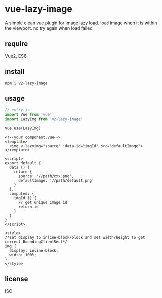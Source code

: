 # vue-lazy-image
A simple clean vue plugin for image lazy load. load image when it is within the viewport. no try again when load failed

## require
Vue2, ES6

## install
```
npm i v2-lazy-image
```

## usage
```js
// entry.js
import Vue from 'vue'
import LazyImg from 'v2-lazy-image'

Vue.use(LazyImg)

```

```vue
<!--your component.vue-->
<template>
  <img v-lazyimg="source" :data-id="imgId" src="defaultImage">
</template>

<script>
export default {
  data () {
    return {
      source: '//path/xxx.png',
      defaultImage: '//path/default.png'
    }
  },
  computed: {
    imgId () {
      // get unique image id 
      return id
    }
  }
}
</script>

<style>
/*set display to inline-block/block and set width/height to get correct BoundingClientRect*/
img {
  display: inline-block;
  width: 100%;
}
</style>
```

## license
ISC
